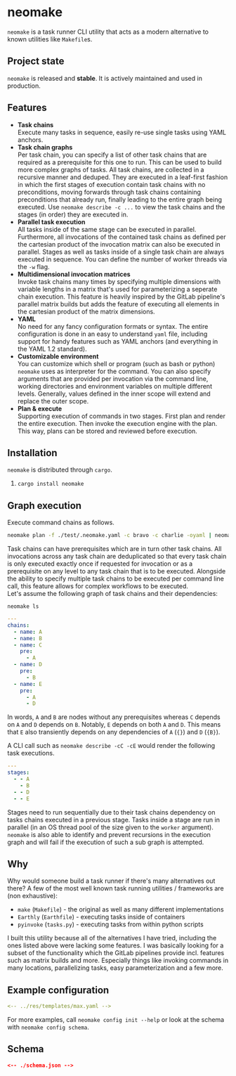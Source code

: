 # neomake

`neomake` is a task runner CLI utility that acts as a modern alternative to known utilities like `Makefile`s.

## Project state

`neomake` is released and  **stable**. It is actively maintained and used in production.

## Features

- **Task chains**\
  Execute many tasks in sequence, easily re-use single tasks using YAML anchors.
- **Task chain graphs**\
  Per task chain, you can specify a list of other task chains that are required as a prerequisite for this one to run. This can be used to build more complex graphs of tasks. All task chains, are collected in a recursive manner and deduped. They are executed in a leaf-first fashion in which the first stages of execution contain task chains with no preconditions, moving forwards through task chains containing preconditions that already run, finally leading to the entire graph being executed. Use `neomake describe -c ...` to view the task chains and the stages (in order) they are executed in.
- **Parallel task execution**\
  All tasks inside of the same stage can be executed in parallel. Furthermore, all invocations of the contained task chains as defined per the cartesian product of the invocation matrix can also be executed in parallel. Stages as well as tasks inside of a single task chain are always executed in sequence. You can define the number of worker threads via the `-w` flag.
- **Multidimensional invocation matrices**\
  Invoke task chains many times by specifying multiple dimensions with variable lengths in a matrix that's used for parameterizing a seperate chain execution. This feature is heavily inspired by the GitLab pipeline's parallel matrix builds but adds the feature of executing all elements in the cartesian product of the matrix dimensions.
- **YAML**\
  No need for any fancy configuration formats or syntax. The entire configuration is done in an easy to understand `yaml` file, including support for handy features such as YAML anchors (and everything in the YAML 1.2 standard).
- **Customizable environment**\
  You can customize which shell or program (such as bash or python) `neomake` uses as interpreter for the command. You can also specify arguments that are provided per invocation via the command line, working directories and environment variables on multiple different levels. Generally, values defined in the inner scope will extend and replace the outer scope.
- **Plan & execute**\
  Supporting execution of commands in two stages. First plan and render the entire execution. Then invoke the execution engine with the plan. This way, plans can be stored and reviewed before execution.

## Installation

`neomake` is distributed through `cargo`.

1) `cargo install neomake`

## Graph execution

Execute command chains as follows.

```bash
neomake plan -f ./test/.neomake.yaml -c bravo -c charlie -oyaml | neomake execute -fyaml
```

Task chains can have prerequisites which are in turn other task chains. All invocations across any task chain are deduplicated so that every task chain is only executed exactly once if requested for invocation or as a prerequisite on any level to any task chain that is to be executed. Alongside the ability to specify multiple task chains to be executed per command line call, this feature allows for complex workflows to be executed.\
Let's assume the following graph of task chains and their dependencies:

`neomake ls`

```yaml
---
chains:
  - name: A
  - name: B
  - name: C
    pre:
      - A
  - name: D
    pre:
      - B
  - name: E
    pre:
      - A
      - D
```

In words, `A` and `B` are nodes without any prerequisites whereas `C` depends on `A` and `D` depends on `B`. Notably, `E` depends on both `A` and `D`. This means that `E` also transiently depends on any dependencies of `A` (`{}`) and `D` (`{B}`).

A CLI call such as `neomake describe -cC -cE` would render the following task executions.

```yaml
---
stages:
  - - A
    - B
  - - D
  - - E
```

Stages need to run sequentially due to their task chains dependency on tasks chains executed in a previous stage. Tasks inside a stage are run in parallel (in an OS thread pool of the size given to the `worker` argument). `neomake` is also able to identify and prevent recursions in the execution graph and will fail if the execution of such a sub graph is attempted.

## Why

Why would someone build a task runner if there's many alternatives out there? A few of the most well known task running utilities / frameworks are (non exhaustive):

* `make` (`Makefile`) - the original as well as many different implementations
* `Earthly` (`Earthfile`) - executing tasks inside of containers
* `pyinvoke` (`tasks.py`) - executing tasks from within python scripts

I built this utility because all of the alternatives I have tried, including the ones listed above were lacking some features. I was basically looking for a subset of the functionality which the GitLab pipelines provide incl. features such as matrix builds and more. Especially things like invoking commands in many locations, parallelizing tasks, easy parameterization and a few more.

## Example configuration

```yaml
<-- ../res/templates/max.yaml -->
```

For more examples, call `neomake config init --help` or look at the schema with `neomake config schema`.

## Schema

```json
<-- ./schema.json -->
```
